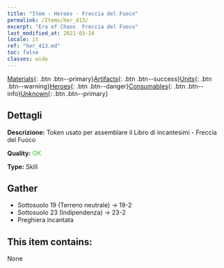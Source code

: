 ```yaml
---
title: "Item - Heroes - Freccia del Fuoco"
permalink: /Items/her_413/
excerpt: "Era of Chaos  Freccia del Fuoco"
last_modified_at: 2021-03-24
locale: it
ref: "her_413.md"
toc: false
classes: wide
---
```

 [Materials](/it/Items/){: .btn .btn--primary}[Artifacts](/it/Items/Artifacts/){: .btn .btn--success}[Units](/it/Items/Units/){: .btn .btn--warning}[Heroes](/it/Items/Heroes/){: .btn .btn--danger}[Consumables](/it/Items/Consumables/){: .btn .btn--info}[Unknown](/it/Items/Unknown/){: .btn .btn--primary}

## Dettagli
 **Descrizione:** Token usato per assemblare il Libro di incantesimi - Freccia del Fuoco

 **Quality:** <span style="color: #32CD32">OK</span>

 **Type:** Skill

## Gather

*    Sottosuolo 19 (Terreno neutrale) -> 19-2 
*    Sottosuolo 23 (Indipendenza) -> 23-2 
*    Preghiera incantata 

## This item contains:

  None

